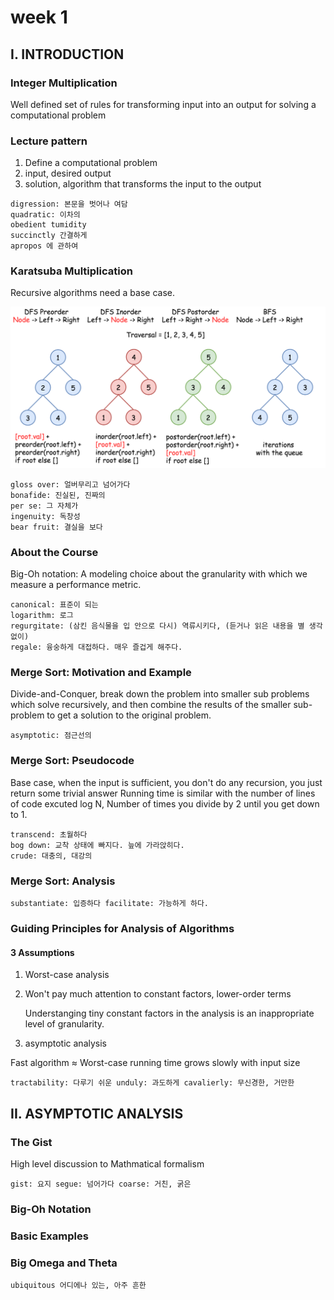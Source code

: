 # week 1

## I. INTRODUCTION

### Integer Multiplication

Well defined set of rules for transforming input into an output for solving a computational problem

### **Lecture pattern**

1. Define a computational problem
2. input, desired output
3. solution, algorithm that transforms the input to the output

```text
digression: 본문을 벗어나 여담
quadratic: 이차의
obedient tumidity 
succinctly 간결하게
apropos 에 관하여
```

### Karatsuba Multiplication

Recursive algorithms need a base case.

![](../../../../.gitbook/assets/image%20%287%29.png)

```text
gloss over: 얼버무리고 넘어가다
bonafide: 진실된, 진짜의
per se: 그 자체가
ingenuity: 독창성
bear fruit: 결실을 보다
```

### About the Course

Big-Oh notation: A modeling choice about the granularity with which we measure a performance metric.

```text
canonical: 표준이 되는
logarithm: 로그
regurgitate: (삼킨 음식물을 입 안으로 다시) 역류시키다, (듣거나 읽은 내용을 별 생각 없이) 
regale: 융숭하게 대접하다. 매우 즐겁게 해주다.
```

### Merge Sort: Motivation and Example

Divide-and-Conquer, break down the problem into smaller sub problems which solve recursively, and then combine the results of the smaller sub-problem to get a solution to the original problem.

```text
asymptotic: 점근선의
```

### Merge Sort: Pseudocode

Base case, when the input is sufficient, you don't do any recursion, you just return some trivial answer Running time is similar with the number of lines of code excuted log N, Number of times you divide by 2 until you get down to 1.

```text
transcend: 초월하다
bog down: 교착 상태에 빠지다. 늪에 가라앉히다.
crude: 대충의, 대강의
```

### Merge Sort: Analysis

```text
substantiate: 입증하다 facilitate: 가능하게 하다.
```

### Guiding Principles for Analysis of Algorithms

#### **3 Assumptions**

1. Worst-case analysis
2. Won't pay much attention to constant factors, lower-order terms

   Understanging tiny constant factors in the analysis is an inappropriate level of granularity.

3. asymptotic analysis

Fast algorithm ≈ Worst-case running time grows slowly with input size

```text
tractability: 다루기 쉬운 unduly: 과도하게 cavalierly: 무신경한, 거만한
```

## II. ASYMPTOTIC ANALYSIS

### The Gist

High level discussion to Mathmatical formalism

```text
gist: 요지 segue: 넘어가다 coarse: 거친, 굵은
```

### Big-Oh Notation

### Basic Examples

### Big Omega and Theta

```text
ubiquitous 어디에나 있는, 아주 흔한
```

## 

